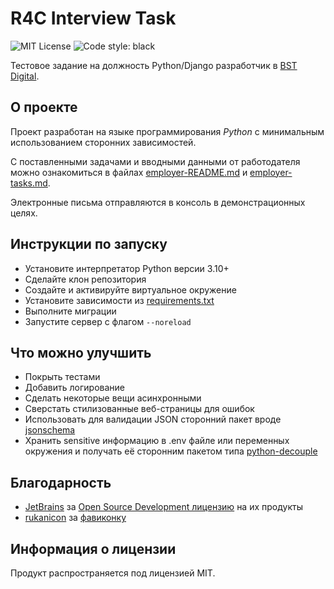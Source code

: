 # R4C Interview Task
![MIT License](https://img.shields.io/github/license/JustKappaMan/R4C-Interview-Task)
![Code style: black](https://img.shields.io/badge/code%20style-black-black)

Тестовое задание на должность Python/Django разработчик в [BST Digital](https://career.habr.com/companies/bstdigital).

## О проекте
Проект разработан на языке программирования *Python* с минимальным использованием сторонних зависимостей.

С поставленными задачами и вводными данными от работодателя можно ознакомиться в файлах [employer-README.md](employer-README.md) и [employer-tasks.md](employer-tasks.md).

Электронные письма отправляются в консоль в демонстрационных целях.

## Инструкции по запуску
* Установите интерпретатор Python версии 3.10+
* Сделайте клон репозитория
* Создайте и активируйте виртуальное окружение
* Установите зависимости из [requirements.txt](requirements.txt)
* Выполните миграции
* Запустите сервер с флагом `--noreload`

## Что можно улучшить
* Покрыть тестами
* Добавить логирование
* Сделать некоторые вещи асинхронными
* Сверстать стилизованные веб-страницы для ошибок
* Использовать для валидации JSON сторонний пакет вроде [jsonschema](https://pypi.org/project/jsonschema/)
* Хранить sensitive информацию в .env файле или переменных окружения и получать её сторонним пакетом типа [python-decouple](https://pypi.org/project/python-decouple/)

## Благодарность
* [JetBrains](https://www.jetbrains.com) за [Open Source Development лицензию](https://www.jetbrains.com/community/opensource) на их продукты
* [rukanicon](https://www.flaticon.com/authors/rukanicon) за [фавиконку](https://www.flaticon.com/free-icon/chip_9980230)

## Информация о лицензии
Продукт распространяется под лицензией MIT.